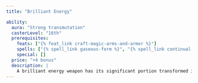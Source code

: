```yaml
---
title: "Brilliant Energy"

ability:
  aura: "Strong transmutation"
  casterLevel: "16th"
  prerequisites:
    feats: ["{% feat_link craft-magic-arms-and-armor %}"]
    spells: ["{% spell_link gaseous-form %}", "{% spell_link continual-flame %}"]
    special: []
  price: "+4 bonus"
  description: |
    A brilliant energy weapon has its significant portion transformed into light, although this does not modify the item's weight. It always gives off light as a torch (20-foot radius). A brilliant energy weapon ignores nonliving matter. Armor and shield bonuses to AC (including any enhancement bonuses to that armor) do not count against it because the weapon passes through armor. (Dexterity, deflection, dodge, natural armor, and other such bonuses still apply.) A brilliant energy weapon cannot harm undead, constructs, and objects. This property can only be applied to melee weapons, thrown weapons, and ammunition.
---
```

